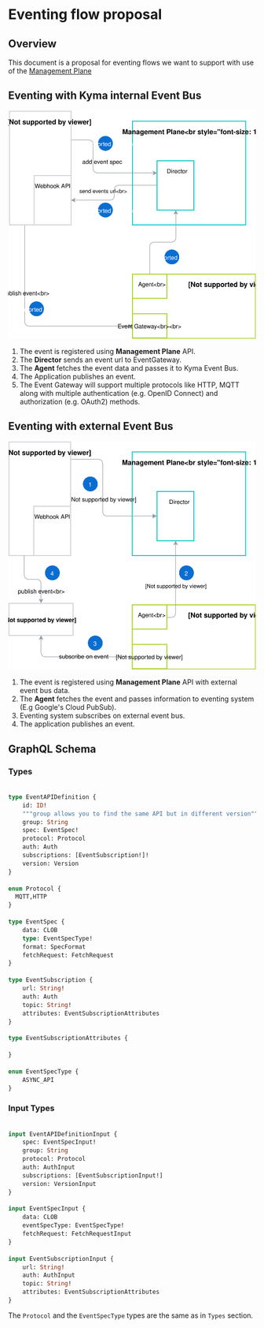 # Eventing flow proposal

## Overview

This document is a proposal for eventing flows we want to support with use of the [Management Plane](./terminology.md#management-plane)

## Eventing with Kyma internal Event Bus

![Management Plane Components](assets/internal-event-flow.svg)

1. The event is registered using **Management Plane** API.
2. The **Director** sends an event url to EventGateway.
3. The **Agent** fetches the event data and passes it to Kyma Event Bus.  
4. The Application publishes an event.
5. The Event Gateway will support multiple protocols like HTTP, MQTT along with multiple authentication (e.g. OpenID Connect) and authorization (e.g. OAuth2) methods.

## Eventing with external Event Bus

![Management Plane Components](assets/external-event-flow.svg)

1. The event is registered using **Management Plane** API with external event bus data.
2. The **Agent** fetches the event and passes information to eventing system (E.g Google's Cloud PubSub).
3. Eventing system subscribes on external event bus.
4. The application publishes an event.

## GraphQL Schema  

### Types
```graphql

type EventAPIDefinition {
    id: ID!
    """group allows you to find the same API but in different version"""
    group: String
    spec: EventSpec!
    protocol: Protocol
    auth: Auth
    subscriptions: [EventSubscription!]!
    version: Version
}

enum Protocol {
  MQTT,HTTP
}

type EventSpec {
    data: CLOB
    type: EventSpecType!
    format: SpecFormat
    fetchRequest: FetchRequest
}

type EventSubscription {
    url: String!
    auth: Auth
    topic: String!
    attributes: EventSubscriptionAttributes
}

type EventSubscriptionAttributes {

}

enum EventSpecType {
    ASYNC_API
}

```

### Input Types

```graphql

input EventAPIDefinitionInput {
    spec: EventSpecInput!
    group: String
    protocol: Protocol
    auth: AuthInput
    subscriptions: [EventSubscriptionInput!]
    version: VersionInput
}

input EventSpecInput {
    data: CLOB
    eventSpecType: EventSpecType!
    fetchRequest: FetchRequestInput
}

input EventSubscriptionInput {
    url: String!
    auth: AuthInput
    topic: String!
    attributes: EventSubscriptionAttributes
}
```

The `Protocol` and the `EventSpecType` types are the same as in `Types` section.